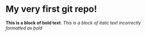 # My very first git repo! 
 
**This is a block of bold text**.
*This is a block of italic text incorrectly formatted as bold*
